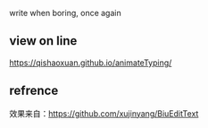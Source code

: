 write when boring, once again
 
## view on line

https://qishaoxuan.github.io/animateTyping/

## refrence

效果来自：https://github.com/xujinyang/BiuEditText
